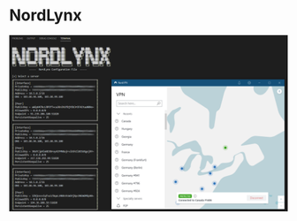 # NordLynx

<div align="center">

<a href="#"><img src="https://raw.githubusercontent.com/DaveOff/NordLynx/main/demo.png" title="" alt=""></a>

</div>
